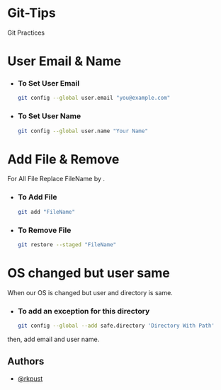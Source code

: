 # Git-Tips
Git Practices 


# User Email & Name 
- ### To Set User Email
  ```bash
  git config --global user.email "you@example.com"
  ```
- ### To Set User Name
  ```bash
  git config --global user.name "Your Name"
  ```
  
# Add File & Remove
For All File Replace FileName by .
- ### To Add File
  ```bash
  git add "FileName"
  ```
- ### To Remove File
  ```bash
  git restore --staged "FileName"
  ```
# OS changed but user same
When our OS is changed but user and directory is same.
- ### To add an exception for this directory
  ```bash
  git config --global --add safe.directory 'Directory With Path'
  ```
then, add email and user name.
  
  
  
  ## Authors

  - [@rkpust](https://www.github.com/rkpust)
